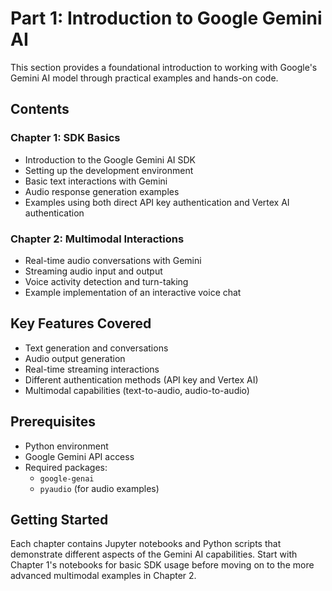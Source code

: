 # Part 1: Introduction to Google Gemini AI

This section provides a foundational introduction to working with Google's Gemini AI model through practical examples and hands-on code.

## Contents

### Chapter 1: SDK Basics
- Introduction to the Google Gemini AI SDK
- Setting up the development environment
- Basic text interactions with Gemini
- Audio response generation examples
- Examples using both direct API key authentication and Vertex AI authentication

### Chapter 2: Multimodal Interactions
- Real-time audio conversations with Gemini
- Streaming audio input and output
- Voice activity detection and turn-taking
- Example implementation of an interactive voice chat

## Key Features Covered
- Text generation and conversations
- Audio output generation
- Real-time streaming interactions
- Different authentication methods (API key and Vertex AI)
- Multimodal capabilities (text-to-audio, audio-to-audio)

## Prerequisites
- Python environment
- Google Gemini API access
- Required packages:
  - `google-genai`
  - `pyaudio` (for audio examples)

## Getting Started
Each chapter contains Jupyter notebooks and Python scripts that demonstrate different aspects of the Gemini AI capabilities. Start with Chapter 1's notebooks for basic SDK usage before moving on to the more advanced multimodal examples in Chapter 2. 